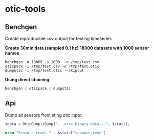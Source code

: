 # otic-tools


## Benchgen

Create reproducible csv output for testing timeseries

**Create 30min data (sampled 0.1 hz) 18000 datasets with 1000 sensor names**

```
benchgen -n 18000 -s 1000  -o /tmp/test.csv
oticpack -i /tmp/test.csv -o /tmp/test.otic
dumpotic -i /tmp/test.otic --skipout
```

**Using direct chaining**

```
benchgen | oticpack | dumpotic
```


## Api

Dump all sensors from sting otic input

```php
$data = OticDump::Dump("...otic-binary-data...", $stats);

echo "Sensors read: " . $stats["sensors_read"]
```



